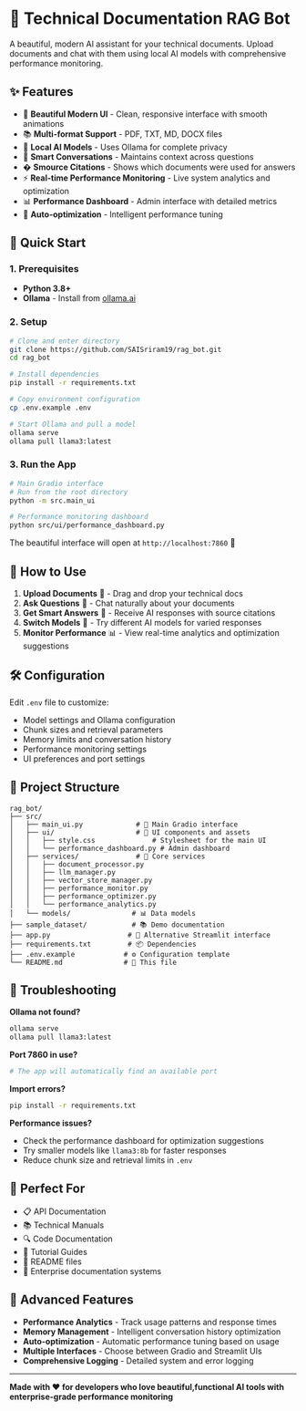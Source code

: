 # 🤖 Technical Documentation RAG Bot

A beautiful, modern AI assistant for your technical documents. Upload documents and chat with them using local AI models with comprehensive performance monitoring.

## ✨ Features

- 🎨 **Beautiful Modern UI** - Clean, responsive interface with smooth animations
- 📚 **Multi-format Support** - PDF, TXT, MD, DOCX files
- 🤖 **Local AI Models** - Uses Ollama for complete privacy
- 💬 **Smart Conversations** - Maintains context across questions
- � **Smource Citations** - Shows which documents were used for answers
- ⚡ **Real-time Performance Monitoring** - Live system analytics and optimization
- 📊 **Performance Dashboard** - Admin interface with detailed metrics
- 🔧 **Auto-optimization** - Intelligent performance tuning

## 🚀 Quick Start

### 1. Prerequisites
- **Python 3.8+**
- **Ollama** - Install from [ollama.ai](https://ollama.ai)

### 2. Setup
```bash
# Clone and enter directory
git clone https://github.com/SAISriram19/rag_bot.git
cd rag_bot

# Install dependencies
pip install -r requirements.txt

# Copy environment configuration
cp .env.example .env

# Start Ollama and pull a model
ollama serve
ollama pull llama3:latest
```

### 3. Run the App
```bash
# Main Gradio interface
# Run from the root directory
python -m src.main_ui

# Performance monitoring dashboard
python src/ui/performance_dashboard.py
```

The beautiful interface will open at `http://localhost:7860` 🎉

## 📖 How to Use

1. **Upload Documents** 📁 - Drag and drop your technical docs
2. **Ask Questions** 💬 - Chat naturally about your documents  
3. **Get Smart Answers** 🧠 - Receive AI responses with source citations
4. **Switch Models** 🔄 - Try different AI models for varied responses
5. **Monitor Performance** 📊 - View real-time analytics and optimization suggestions

## 🛠️ Configuration

Edit `.env` file to customize:
- Model settings and Ollama configuration
- Chunk sizes and retrieval parameters
- Memory limits and conversation history
- Performance monitoring settings
- UI preferences and port settings

## 📁 Project Structure

```
rag_bot/
├── src/
│   ├── main_ui.py             # 🎨 Main Gradio interface
│   ├── ui/                    # 🎨 UI components and assets
│   │   ├── style.css              # Stylesheet for the main UI
│   │   └── performance_dashboard.py # Admin dashboard
│   ├── services/              # 🔧 Core services
│   │   ├── document_processor.py
│   │   ├── llm_manager.py
│   │   ├── vector_store_manager.py
│   │   ├── performance_monitor.py
│   │   ├── performance_optimizer.py
│   │   └── performance_analytics.py
│   └── models/               # 📊 Data models
├── sample_dataset/           # 📚 Demo documentation
├── app.py                   # 🎨 Alternative Streamlit interface
├── requirements.txt         # 📦 Dependencies
├── .env.example            # ⚙️ Configuration template
└── README.md               # 📖 This file
```

## 🔧 Troubleshooting

**Ollama not found?**
```bash
ollama serve
ollama pull llama3:latest
```

**Port 7860 in use?**
```bash
# The app will automatically find an available port
```

**Import errors?**
```bash
pip install -r requirements.txt
```

**Performance issues?**
- Check the performance dashboard for optimization suggestions
- Try smaller models like `llama3:8b` for faster responses
- Reduce chunk size and retrieval limits in `.env`

## 🎯 Perfect For

- 📋 API Documentation
- 📚 Technical Manuals  
- 🔍 Code Documentation
- 📖 Tutorial Guides
- 📝 README files
- 🏢 Enterprise documentation systems

## 🚀 Advanced Features

- **Performance Analytics** - Track usage patterns and response times
- **Memory Management** - Intelligent conversation history optimization
- **Auto-optimization** - Automatic performance tuning based on usage
- **Multiple Interfaces** - Choose between Gradio and Streamlit UIs
- **Comprehensive Logging** - Detailed system and error logging

---

**Made with ❤️ for developers who love beautiful,functional AI tools with enterprise-grade performance monitoring**
